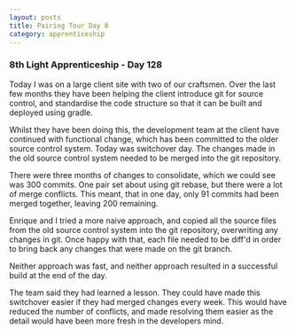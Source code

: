 ```yaml
---
layout: posts
title: Pairing Tour Day 8
category: apprenticeship
---
```

### 8th Light Apprenticeship - Day 128

Today I was on a large client site with two of our craftsmen. Over the last few months they have been helping the client introduce git for source control, and standardise the code structure so that it can be built and deployed using gradle.
 
<!--break-->

Whilst they have been doing this, the development team at the client have continued with functional change, which has been committed to the older source control system. Today was switchover day. The changes made in the old source control system needed to be merged into the git repository.

There were three months of changes to consolidate, which we could see was 300 commits. One pair set about using git rebase, but there were a lot of merge conflicts. This meant, that in one day, only 91 commits had been merged together, leaving 200 remaining.

Enrique and I tried a more naive approach, and copied all the source files from the old source control system into the git repository, overwriting any changes in git. Once happy with that, each file needed to be diff'd in order to bring back any changes that were made on the git branch.

Neither approach was fast, and neither approach resulted in a successful build at the end of the day. 

The team said they had learned a lesson. They could have made this switchover easier if they had merged changes every week. This would have reduced the number of conflicts, and made resolving them easier as the detail would have been more fresh in the developers mind.


